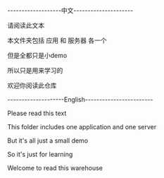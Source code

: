 -------------------中文---------------------

请阅读此文本

本文件夹包括 应用 和 服务器 各一个

但是全都只是小demo

所以只是用来学习的

欢迎你阅读此仓库

--------------------English------------------------

Please read this text

This folder includes one application and one server

But it's all just a small demo

So it's just for learning

Welcome to read this warehouse